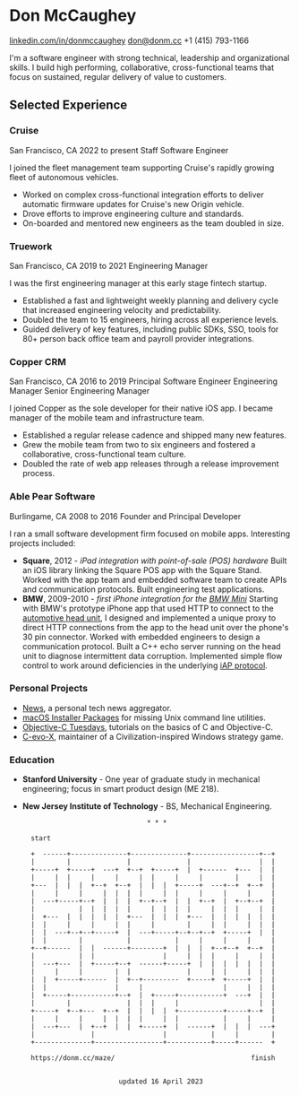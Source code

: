 # Don McCaughey

[linkedin.com/in/donmccaughey][1]
don@donm.cc
+1 (415) 793-1166

I'm a software engineer with strong technical, leadership and organizational
skills. I build high performing, collaborative, cross-functional teams that
focus on sustained, regular delivery of value to customers.

[1]: https://www.linkedin.com/in/donmccaughey/


## Selected Experience

### Cruise

San Francisco, CA
2022 to present
Staff Software Engineer

I joined the fleet management team supporting Cruise's rapidly growing fleet of
autonomous vehicles.

- Worked on complex cross-functional integration efforts to deliver automatic
  firmware updates for Cruise's new Origin vehicle.
- Drove efforts to improve engineering culture and standards.
- On-boarded and mentored new engineers as the team doubled in size.


### Truework

San Francisco, CA
2019 to 2021
Engineering Manager

I was the first engineering manager at this early stage fintech startup.

- Established a fast and lightweight weekly planning and delivery cycle that
  increased engineering velocity and predictability.
- Doubled the team to 15 engineers, hiring across all experience levels.
- Guided delivery of key features, including public SDKs, SSO, tools for 80+
  person back office team and payroll provider integrations.


### Copper CRM

San Francisco, CA
2016 to 2019
Principal Software Engineer
Engineering Manager
Senior Engineering Manager

I joined Copper as the sole developer for their native iOS app.  I became
manager of the mobile team and infrastructure team.

- Established a regular release cadence and shipped many new features.
- Grew the mobile team from two to six engineers and fostered a collaborative,
  cross-functional team culture.
- Doubled the rate of web app releases through a release improvement process.


### Able Pear Software

Burlingame, CA
2008 to 2016
Founder and Principal Developer

I ran a small software development firm focused on mobile apps.  Interesting
projects included:

- **Square**, 2012 - _iPad integration with point-of-sale (POS) hardware_
  Built an iOS library linking the Square POS app with the Square Stand.
  Worked with the app team and embedded software team to create APIs and
  communication protocols.  Built engineering test applications.
- **BMW**, 2009-2010 - _first iPhone integration for the [BMW Mini][2]_
  Starting with BMW's prototype iPhone app that used HTTP to connect to the
  [automotive head unit][3], I designed and implemented a unique proxy to
  direct HTTP connections from the app to the head unit over the phone's 30 pin
  connector.  Worked with embedded engineers to design a communication
  protocol.  Built a C++ echo server running on the head unit to diagnose
  intermittent data corruption.  Implemented simple flow control to work around
  deficiencies in the underlying [iAP protocol][4].

[2]: https://apps.apple.com/us/app/id1519458349
[3]: https://en.wikipedia.org/wiki/Automotive_head_unit
[4]: https://en.wikipedia.org/wiki/List_of_Bluetooth_profiles#iPod_Accessory_Protocol_(iAP)


### Personal Projects

- [News][5], a personal tech news aggregator.
- [macOS Installer Packages][6] for missing Unix command line utilities.
- [Objective-C Tuesdays][7], tutorials on the basics of C and Objective-C.
- [C-evo-X][8], maintainer of a Civilization-inspired Windows strategy game.

[5]: https://news.donm.cc
[6]: https://donm.cc/macos_packages/
[7]: https://donm.cc/objective-c_tuesdays/
[8]: https://github.com/donmccaughey/C-evo-x


### Education

- **Stanford University** - One year of graduate study in mechanical
  engineering; focus in smart product design (ME 218).
- **New Jersey Institute of Technology** - BS, Mechanical Engineering.


                                     * * *

        start

        +  ------+--------------+--------------+-----------------+--+
        |        |              |              |                 |  |
        +-----+  +-----+  ---+  +--+  +-----+  |  +------  +---  |  |
        |     |  |     |     |     |  |     |     |        |     |  |
        +---  |  |  |  +--+  +--+  |  |  |  +-----+  ---+--+  +--+  |
        |     |     |     |  |  |  |     |  |     |     |     |     |
        |  ---+-----+--+  |  |  |  +--+--+  |  |  +--+  |  +--+--+  |
        |           |  |  |  |  |     |  |  |  |     |  |  |     |  |
        |  +---  |  |  |  |  |  +---  |  |  |  +---  |  |  |  |  |  |
        |  |     |     |     |  |     |        |     |  |     |  |  |
        |  |  ---+--+--+-----+  |  ---+-----+--+--+--+  +-----+  |  |
        |  |        |           |           |     |     |     |     |
        +--+------  |  |  ------+--------+  |  |  |  +--+--+  +--+  |
        |           |  |                 |     |  |  |     |     |  |
        |  ---+---  |  +-----+--+  ------+-----+  |  |  |  |  |  |  |
        |     |     |        |  |              |     |  |     |  |  |
        |  |  +-----+------  |  +--+---------  +-----+  +-----+  |  |
        |  |                 |     |                    |     |  |  |
        |  +-----+-----------+--+  |  +-----+-----------+  ---+  |  |
        |        |              |  |  |     |                    |  |
        +-----+  +--+---  +--+  |  |  |  |  +-----------+-----+--+  |
        |     |     |     |  |  |  |     |  |           |     |     |
        |  ---+---  |  +--+  |  |  +-----+  |  ------+  |  |  |  ---+
        |              |                 |           |     |        |
        +--------------+-----------------+-----------+-----+------  +

        https://donm.cc/maze/                                  finish


                              updated 16 April 2023
